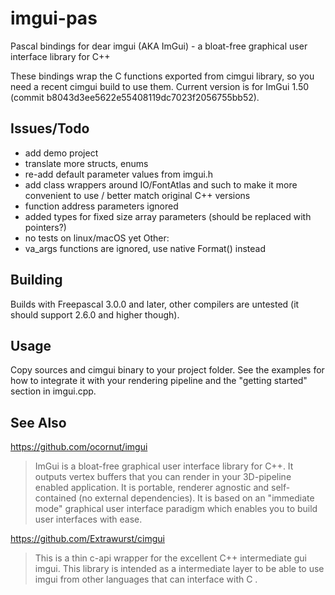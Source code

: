 # imgui-pas
Pascal bindings for dear imgui (AKA ImGui) - a bloat-free graphical user interface library for C++

These bindings wrap the C functions exported from cimgui library, so you need
a recent cimgui build to use them. Current version is for ImGui 1.50 (commit b8043d3ee5622e55408119dc7023f2056755bb52).

## Issues/Todo
* add demo project
* translate more structs, enums
* re-add default parameter values from imgui.h
* add class wrappers around IO/FontAtlas and such  to make it more convenient to use / better match original C++ versions
* function address parameters ignored
* added types for fixed size array parameters (should be replaced with pointers?)
* no tests on linux/macOS yet
Other:
* va_args functions are ignored, use native Format() instead

## Building
Builds with Freepascal 3.0.0 and later, other compilers are untested (it should support 2.6.0 and higher though).

## Usage
Copy sources and cimgui binary to your project folder. See the examples for how to integrate it with your rendering pipeline and the "getting started" section in imgui.cpp.

## See Also
https://github.com/ocornut/imgui
> ImGui is a bloat-free graphical user interface library for C++. It outputs vertex buffers that you can render in your 3D-pipeline enabled application. It is portable, renderer agnostic and self-contained (no external dependencies). It is based on an "immediate mode" graphical user interface paradigm which enables you to build user interfaces with ease.

https://github.com/Extrawurst/cimgui
> This is a thin c-api wrapper for the excellent C++ intermediate gui imgui. This library is intended as a intermediate layer to be able to use imgui from other languages that can interface with C .